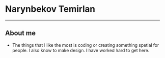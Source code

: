 # Narynbekov Temirlan

___

## About me
- The things that I like the most is coding or creating something spetial for people. I also know to make design. I have worked hard to get here.
